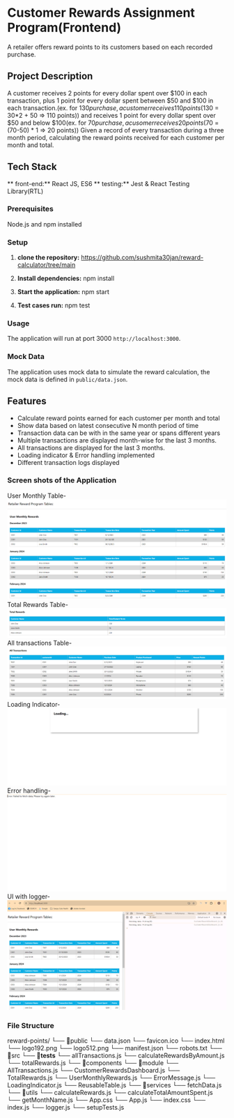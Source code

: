 # Customer Rewards Assignment Program(Frontend)

A retailer offers reward points to its customers based on each recorded purchase.

## Project Description

A customer receives 2 points for every dollar spent over $100 in each transaction, plus 1 point for every dollar spent between $50 and $100 in each transaction.(ex. for $130 purchase, a customer receives 110 points($130 = 30*2 + 50 => 110 points)) and receives 1 point for every dollar spent over $50 and below $100(ex. for $70 purchase, a cusomer receives 20 points($70 = (70-50) * 1 => 20 points))
Given a record of every transaction during a three month period, calculating the reward points received for each customer per month and total.

## Tech Stack

** front-end:** React JS, ES6
** testing:** Jest & React Testing Library(RTL)

### Prerequisites

Node.js and npm installed

### Setup

1. **clone the repository:**
   https://github.com/sushmita30jan/reward-calculator/tree/main

2. **Install dependencies:**
   npm install

3. **Start the application:**
   npm start

4. **Test cases run:**
   npm test

### Usage

The application will run at port 3000 `http://localhost:3000`.

### Mock Data

The application uses mock data to simulate the reward calculation, the mock data is defined in `public/data.json`.

## Features

- Calculate reward points earned for each customer per month and total
- Show data based on latest consecutive N month period of time
- Transaction data can be with in the same year or spans different years
- Multiple transactions are displayed month-wise for the last 3 months.
- All transactions are displayed for the last 3 months.
- Loading indicator & Error handling implemented
- Different transaction logs displayed

### Screen shots of the Application

User Monthly Table-
![user monthly table](image.png)
Total Rewards Table-
![total rewards table](image-1.png)
All transactions Table-
![all transactions table](image-2.png)
Loading Indicator-
![Loading indicator](image-3.png)
Error handling-
![Error](image-4.png)
UI with logger-
![UI with logger](image-5.png)

### File Structure

reward-points/
└── 📁public
└── data.json
└── favicon.ico
└── index.html
└── logo192.png
└── logo512.png
└── manifest.json
└── robots.txt
└── 📁src
└── 📁**tests**
└── allTransactions.js
└── calculateRewardsByAmount.js
└── totalRewards.js
└── 📁components
└── 📁module
└── AllTransactions.js
└── CustomerRewardsDashboard.js
└── TotalRewards.js
└── UserMonthlyRewards.js
└── ErrorMessage.js
└── LoadingIndicator.js
└── ReusableTable.js
└── 📁services
└── fetchData.js
└── 📁utils
└── calculateRewards.js
└── calculateTotalAmountSpent.js
└── getMonthName.js
└── App.css
└── App.js
└── index.css
└── index.js
└── logger.js
└── setupTests.js

```

```
